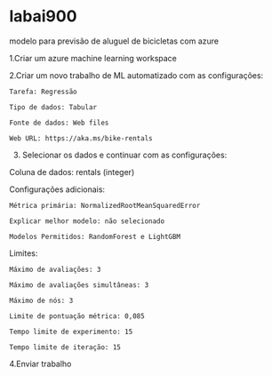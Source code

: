 # labai900
modelo para previsão de aluguel de bicicletas com azure


1.Criar um azure machine learning workspace

2.Criar um novo trabalho de ML automatizado com as configurações:

    Tarefa: Regressão
  
    Tipo de dados: Tabular
  
    Fonte de dados: Web files
  
    Web URL: https://aka.ms/bike-rentals
   
3. Selecionar os dados e continuar com as configurações:
   
  Coluna de dados: rentals (integer)
  
  Configurações adicionais:
  
    Métrica primária: NormalizedRootMeanSquaredError
    
    Explicar melhor modelo: não selecionado
    
    Modelos Permitidos: RandomForest e LightGBM
    
  Limites:
  
    Máximo de avaliações: 3
    
    Máximo de avaliações simultâneas: 3
    
    Máximo de nós: 3
    
    Limite de pontuação métrica: 0,085
    
    Tempo limite de experimento: 15
    
    Tempo limite de iteração: 15
    
4.Enviar trabalho
  
